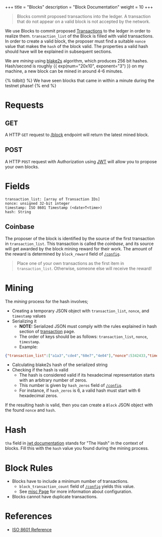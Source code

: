 +++
title = "Blocks"
description = "Block Documentation"
weight = 10
+++

> Blocks commit proposed transactions into the ledger.
> A transaction that do not appear on a valid block is not accepted by the network.

We use Blocks to commit proposed [Transactions](@/transaction_docs.md) to the ledger in order to realize them.
`transaction_list` of the Block is filled with valid transactions.
In order to create a valid block, the proposer must find a suitable `nonce` value that makes the `hash` of the block valid.
The properties a valid hash should have will be explained in subsequent sections.

We are _mining_ using [blake2s](https://www.blake2.net/) algorithm, which produces 256 bit hashes.
Hash/second is roughly {{ exp(num="20x10", exponent="3") }} on my machine, a new block can be mined in around 4-6 minutes.

{% tidbit() %}
We have seen blocks that came in within a minute during the testnet phase!
{% end %}

# Requests

## GET
A HTTP `GET` request to [/block](/block) endpoint will return the latest mined block.

## POST
A HTTP `POST` request with Authorization using [JWT](@/JWT.md) will allow you to propose your own blocks.

# Fields
```
transaction_list: [array of Transaction IDs]
nonce: unsigned 32-bit integer
timestamp: ISO 8601 Timestamp (<date>T<time>)
hash: String
```

## Coinbase
The proposer of the block is identified by the source of the first transaction in `transaction_list`.
This transaction is called the *coinbase*, and its source will get awarded by the block mining reward for their work.
The amount of the reward is determined by `block_reward` field of [`/config`](/config).

> Place one of your own transactions as the first item in `transaction_list`.
> Otherwise, someone else will receive the reward!

# Mining
The _mining_ process for the hash involves;
- Creating a temporary JSON object with `transaction_list`, `nonce`, and `timestamp` values
- Serializing it
    - **NOTE:** Serialized JSON must comply with the rules explained in hash section of [transaction](@/transaction_docs.md) page.
    - The order of keys should be as follows: `transaction_list`, `nonce`, `timestamp`.
	- Example:
```json
{"transaction_list":["a1a3","cde4","60e7","4e04"],"nonce":5342433,"timestamp":"2022-04-23T23:49:24.622651"}
```
- Calculating blake2s hash of the serialized string
- Checking if the hash is valid
    - The hash is considered valid if its hexadecimal representation starts with an arbitrary number of zeros.
    - This number is given by `hash_zeros` field of [`/config`](/config).
    - For instance, if `hash_zeros` is 6, a valid hash must start with 6 hexadecimal zeros.

If the resulting hash is valid, then you can create a `Block` JSON object with the found `nonce` and `hash`.

# Hash
`tha` field in [jwt documentation](@/JWT.md) stands for "The Hash" in the context of blocks.
Fill this with the `hash` value you found during the mining process.

# Block Rules
- Blocks have to include a minimum number of transactions.
    - `block_transaction_count` field of [`/config`](/config) yields this value.
    - See [misc Page](@/misc_docs.md) for more information about configuration.
- Blocks cannot have duplicate transactions.

# References
- [ISO 8601 Reference](https://en.wikipedia.org/wiki/ISO_8601#Combined_date_and_time_representations)
